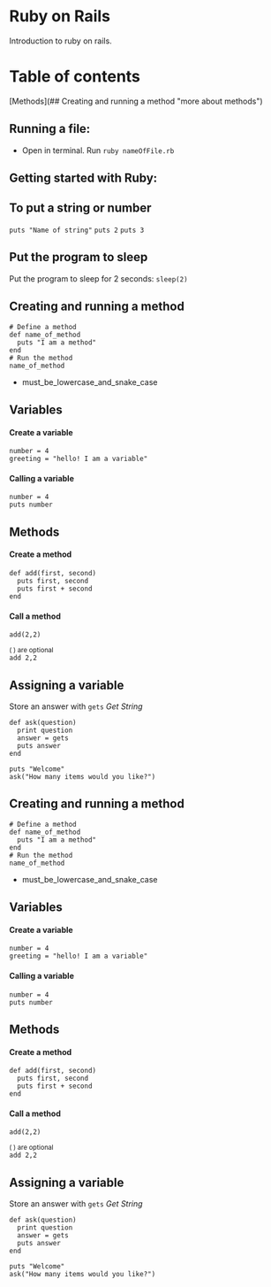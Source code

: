 # Ruby on Rails
Introduction to ruby on rails.

# Table of contents
[Methods](## Creating and running a method "more about methods")


## Running a file:
- Open in terminal. Run `ruby nameOfFile.rb`

## Getting started with Ruby:
## To put a string or number
`puts "Name of string"`
`puts 2`
`puts 3`

## Put the program to sleep
Put the program to sleep for 2 seconds: `sleep(2)`

## Creating and running a method
```
# Define a method
def name_of_method
  puts "I am a method"
end
# Run the method
name_of_method
```
- must_be_lowercase_and_snake_case

## Variables
#### Create a variable
```
number = 4
greeting = "hello! I am a variable"
```
#### Calling a variable
`number = 4`  
`puts number`

## Methods
#### Create a method
```
def add(first, second)
  puts first, second
  puts first + second
end
```
#### Call a method
`add(2,2)`  

<small>( ) are optional</small>  
`add 2,2 `  


## Assigning a variable
Store an answer with `gets` *Get String*
```
def ask(question)
  print question
  answer = gets
  puts answer
end

puts "Welcome"
ask("How many items would you like?")  
```


## Creating and running a method
```
# Define a method
def name_of_method
  puts "I am a method"
end
# Run the method
name_of_method
```
- must_be_lowercase_and_snake_case

## Variables
#### Create a variable
```
number = 4
greeting = "hello! I am a variable"
```
#### Calling a variable
`number = 4`  
`puts number`

## Methods
#### Create a method
```
def add(first, second)
  puts first, second
  puts first + second
end
```
#### Call a method
`add(2,2)`  

<small>( ) are optional</small>  
`add 2,2 `  


## Assigning a variable
Store an answer with `gets` *Get String*
```
def ask(question)
  print question
  answer = gets
  puts answer
end

puts "Welcome"
ask("How many items would you like?")  
```
